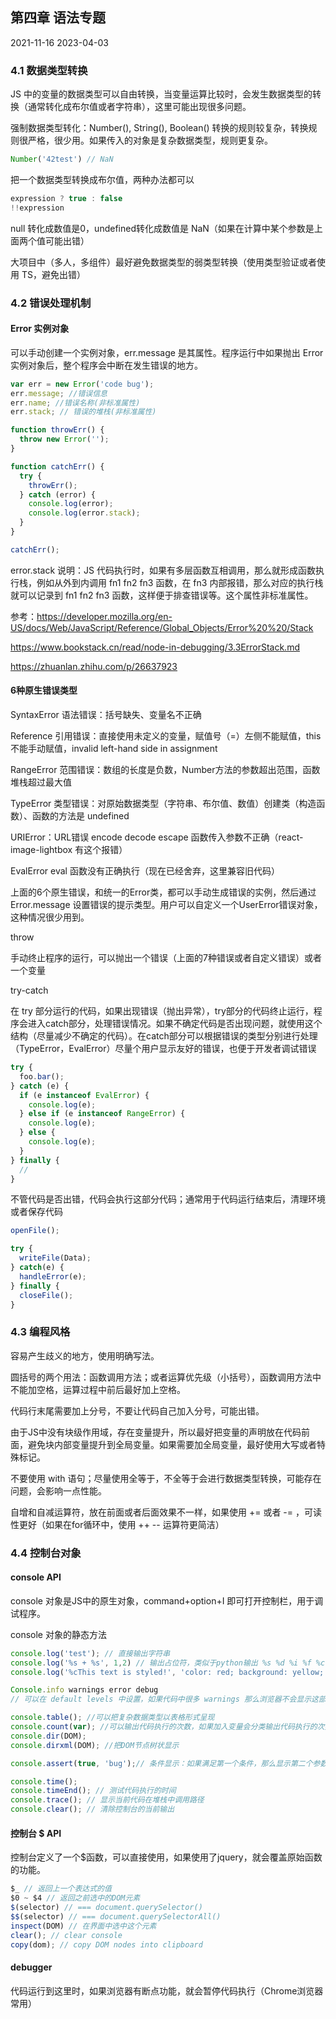 ## 第四章 语法专题

2021-11-16 2023-04-03

### 4.1 数据类型转换

JS 中的变量的数据类型可以自由转换，当变量运算比较时，会发生数据类型的转换（通常转化成布尔值或者字符串），这里可能出现很多问题。

强制数据类型转化：Number(), String(), Boolean() 转换的规则较复杂，转换规则很严格，很少用。如果传入的对象是复杂数据类型，规则更复杂。

```js
Number('42test') // NaN
```

把一个数据类型转换成布尔值，两种办法都可以

```js
expression ? true : false
!!expression
```

null 转化成数值是0，undefined转化成数值是 NaN（如果在计算中某个参数是上面两个值可能出错）

大项目中（多人，多组件）最好避免数据类型的弱类型转换（使用类型验证或者使用 TS，避免出错）

### 4.2 错误处理机制

#### Error 实例对象

可以手动创建一个实例对象，err.message 是其属性。程序运行中如果抛出 Error 实例对象后，整个程序会中断在发生错误的地方。

```js
var err = new Error('code bug');
err.message; //错误信息
err.name; //错误名称(非标准属性)
err.stack; // 错误的堆栈(非标准属性)

function throwErr() {
  throw new Error('');
}

function catchErr() {
  try {
    throwErr();
  } catch (error) {
    console.log(error);
    console.log(error.stack);
  }
}

catchErr();
```

error.stack 说明：JS 代码执行时，如果有多层函数互相调用，那么就形成函数执行栈，例如从外到内调用 fn1 fn2 fn3 函数，在 fn3 内部报错，那么对应的执行栈就可以记录到 fn1 fn2 fn3 函数，这样便于排查错误等。这个属性非标准属性。

参考：https://developer.mozilla.org/en-US/docs/Web/JavaScript/Reference/Global_Objects/Error%20%20/Stack

https://www.bookstack.cn/read/node-in-debugging/3.3ErrorStack.md

https://zhuanlan.zhihu.com/p/26637923

#### 6种原生错误类型

SyntaxError 语法错误：括号缺失、变量名不正确

Reference 引用错误：直接使用未定义的变量，赋值号（=）左侧不能赋值，this不能手动赋值，invalid left-hand side in assignment

RangeError 范围错误：数组的长度是负数，Number方法的参数超出范围，函数堆栈超过最大值

TypeError 类型错误：对原始数据类型（字符串、布尔值、数值）创建类（构造函数）、函数的方法是 undefined

URIError：URL错误 encode decode escape 函数传入参数不正确（react-image-lightbox 有这个报错）

EvalError eval 函数没有正确执行（现在已经舍弃，这里兼容旧代码）

上面的6个原生错误，和统一的Error类，都可以手动生成错误的实例，然后通过Error.message 设置错误的提示类型。用户可以自定义一个UserError错误对象，这种情况很少用到。

throw

手动终止程序的运行，可以抛出一个错误（上面的7种错误或者自定义错误）或者一个变量

try-catch

在 try 部分运行的代码，如果出现错误（抛出异常），try部分的代码终止运行，程序会进入catch部分，处理错误情况。如果不确定代码是否出现问题，就使用这个结构（尽量减少不确定的代码）。在catch部分可以根据错误的类型分别进行处理（TypeError，EvalError）尽量个用户显示友好的错误，也便于开发者调试错误

```js
try {
  foo.bar();
} catch (e) {
  if (e instanceof EvalError) {
    console.log(e);
  } else if (e instanceof RangeError) {
    console.log(e);
  } else {
    console.log(e);
  }
} finally {
  //  
}
```

不管代码是否出错，代码会执行这部分代码；通常用于代码运行结束后，清理环境或者保存代码

```js
openFile();

try {
  writeFile(Data);
} catch(e) {
  handleError(e);
} finally {
  closeFile();
}
```

### 4.3 编程风格

容易产生歧义的地方，使用明确写法。

圆括号的两个用法：函数调用方法；或者运算优先级（小括号），函数调用方法中不能加空格，运算过程中前后最好加上空格。

代码行末尾需要加上分号，不要让代码自己加入分号，可能出错。

由于JS中没有块级作用域，存在变量提升，所以最好把变量的声明放在代码前面，避免块内部变量提升到全局变量。如果需要加全局变量，最好使用大写或者特殊标记。

不要使用 with 语句；尽量使用全等于，不全等于会进行数据类型转换，可能存在问题，会影响一点性能。

自增和自减运算符，放在前面或者后面效果不一样，如果使用 += 或者 -= ，可读性更好（如果在for循环中，使用 ++ -- 运算符更简洁）

### 4.4 控制台对象

#### console API

console 对象是JS中的原生对象，command+option+I 即可打开控制栏，用于调试程序。

console 对象的静态方法

```js
console.log('test'); // 直接输出字符串
console.log('%s + %s', 1,2) // 输出占位符，类似于python输出 %s %d %i %f %c(CSS)
console.log('%cThis text is styled!', 'color: red; background: yellow; font-size: 24px;');

Console.info warnings error debug 
// 可以在 default levels 中设置，如果代码中很多 warnings 那么浏览器不会显示这部分问题。

console.table(); //可以把复杂数据类型以表格形式呈现
console.count(var); //可以输出代码执行的次数，如果加入变量会分类输出代码执行的次数
console.dir(DOM);  
console.dirxml(DOM); //把DOM节点树状显示

console.assert(true, 'bug');// 条件显示：如果满足第一个条件，那么显示第二个参数

console.time();
console.timeEnd(); // 测试代码执行的时间
console.trace(); // 显示当前代码在堆栈中调用路径
console.clear(); // 清除控制台的当前输出
```

#### 控制台 $ API

控制台定义了一个$函数，可以直接使用，如果使用了jquery，就会覆盖原始函数的功能。

```js
$_ // 返回上一个表达式的值
$0 ~ $4 // 返回之前选中的DOM元素
$(selector) // === document.querySelector()
$$(selector) // === document.querySelectorAll()
inspect(DOM) // 在界面中选中这个元素
clear(); // clear console
copy(dom); // copy DOM nodes into clipboard
```

#### debugger

代码运行到这里时，如果浏览器有断点功能，就会暂停代码执行（Chrome浏览器常用）
